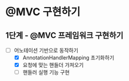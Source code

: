 # @MVC 구현하기
## 1단계 - @MVC 프레임워크 구현하기
- [ ] 어노테이션 기반으로 동작하기
  - [x] AnnotationHandlerMapping 초기화하기
  - [x] 요청에 맞는 핸들더 가져오기
  - [ ] 핸들러 실행 기능 구현
